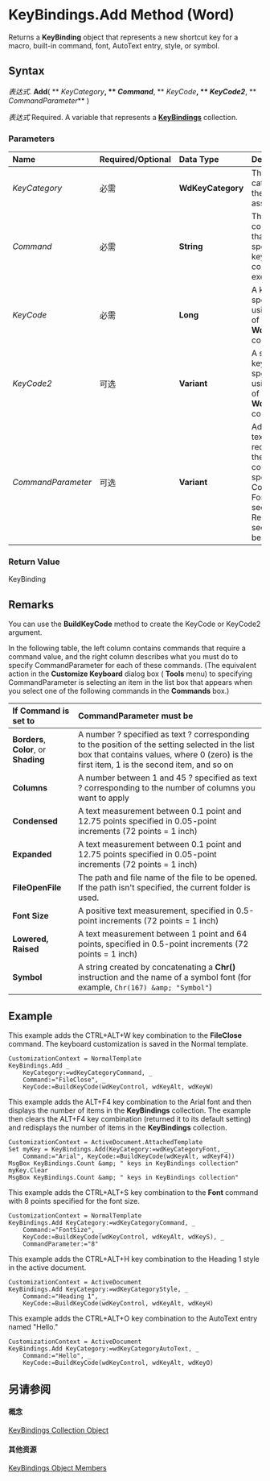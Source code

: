 
# KeyBindings.Add Method (Word)

Returns a  **KeyBinding** object that represents a new shortcut key for a macro, built-in command, font, AutoText entry, style, or symbol.


## Syntax

 _表达式_. **Add**( ** _KeyCategory_**, ** _Command_**, ** _KeyCode_**, ** _KeyCode2_**, ** _CommandParameter_** )

 _表达式_ Required. A variable that represents a **[KeyBindings](d2e38b04-b7e1-b35c-e511-5988d132b074.md)** collection.


### Parameters



|**Name**|**Required/Optional**|**Data Type**|**Description**|
|:-----|:-----|:-----|:-----|
| _KeyCategory_|必需|**WdKeyCategory**|The category of the key assignment.|
| _Command_|必需|**String**|The command that the specified key combination executes.|
| _KeyCode_|必需|**Long**|A key you specify by using one of the  **WdKey** constants.|
| _KeyCode2_|可选|**Variant**|A second key you specify by using one of the  **WdKey** constants.|
| _CommandParameter_|可选|**Variant**|Additional text, if any, required for the command specified by Command. For details, see the Remarks section below.|

### Return Value

KeyBinding


## Remarks

You can use the  **BuildKeyCode** method to create the KeyCode or KeyCode2 argument.

In the following table, the left column contains commands that require a command value, and the right column describes what you must do to specify CommandParameter for each of these commands. (The equivalent action in the  **Customize Keyboard** dialog box ( **Tools** menu) to specifying CommandParameter is selecting an item in the list box that appears when you select one of the following commands in the **Commands** box.)



|**If Command is set to**|**CommandParameter must be**|
|:-----|:-----|
|**Borders**, **Color**, or **Shading**|A number ? specified as text ? corresponding to the position of the setting selected in the list box that contains values, where 0 (zero) is the first item, 1 is the second item, and so on|
|**Columns**|A number between 1 and 45 ? specified as text ? corresponding to the number of columns you want to apply|
|**Condensed**|A text measurement between 0.1 point and 12.75 points specified in 0.05-point increments (72 points = 1 inch)|
|**Expanded**|A text measurement between 0.1 point and 12.75 points specified in 0.05-point increments (72 points = 1 inch)|
|**FileOpenFile**|The path and file name of the file to be opened. If the path isn't specified, the current folder is used.|
|**Font Size**|A positive text measurement, specified in 0.5-point increments (72 points = 1 inch)|
|**Lowered, Raised**|A text measurement between 1 point and 64 points, specified in 0.5-point increments (72 points = 1 inch)|
|**Symbol**|A string created by concatenating a  **Chr()** instruction and the name of a symbol font (for example, `Chr(167) &amp; "Symbol"`)|

## Example

This example adds the CTRL+ALT+W key combination to the  **FileClose** command. The keyboard customization is saved in the Normal template.


```
CustomizationContext = NormalTemplate 
KeyBindings.Add _ 
    KeyCategory:=wdKeyCategoryCommand, _ 
    Command:="FileClose", _ 
    KeyCode:=BuildKeyCode(wdKeyControl, wdKeyAlt, wdKeyW)
```

This example adds the ALT+F4 key combination to the Arial font and then displays the number of items in the  **KeyBindings** collection. The example then clears the ALT+F4 key combination (returned it to its default setting) and redisplays the number of items in the **KeyBindings** collection.




```
CustomizationContext = ActiveDocument.AttachedTemplate 
Set myKey = KeyBindings.Add(KeyCategory:=wdKeyCategoryFont, _ 
    Command:="Arial", KeyCode:=BuildKeyCode(wdKeyAlt, wdKeyF4)) 
MsgBox KeyBindings.Count &amp; " keys in KeyBindings collection" 
myKey.Clear 
MsgBox KeyBindings.Count &amp; " keys in KeyBindings collection"
```

This example adds the CTRL+ALT+S key combination to the  **Font** command with 8 points specified for the font size.




```
CustomizationContext = NormalTemplate 
KeyBindings.Add KeyCategory:=wdKeyCategoryCommand, _ 
    Command:="FontSize", _ 
    KeyCode:=BuildKeyCode(wdKeyControl, wdKeyAlt, wdKeyS), _ 
    CommandParameter:="8"
```

This example adds the CTRL+ALT+H key combination to the Heading 1 style in the active document.




```
CustomizationContext = ActiveDocument 
KeyBindings.Add KeyCategory:=wdKeyCategoryStyle, _ 
    Command:="Heading 1", _ 
    KeyCode:=BuildKeyCode(wdKeyControl, wdKeyAlt, wdKeyH)
```

This example adds the CTRL+ALT+O key combination to the AutoText entry named "Hello."




```
CustomizationContext = ActiveDocument 
KeyBindings.Add KeyCategory:=wdKeyCategoryAutoText, _ 
    Command:="Hello", _ 
    KeyCode:=BuildKeyCode(wdKeyControl, wdKeyAlt, wdKeyO)
```


## 另请参阅


#### 概念


[KeyBindings Collection Object](d2e38b04-b7e1-b35c-e511-5988d132b074.md)
#### 其他资源


[KeyBindings Object Members](http://msdn.microsoft.com/library/9abfb728-f339-315b-6402-d97cd1d9857d%28Office.15%29.aspx)
